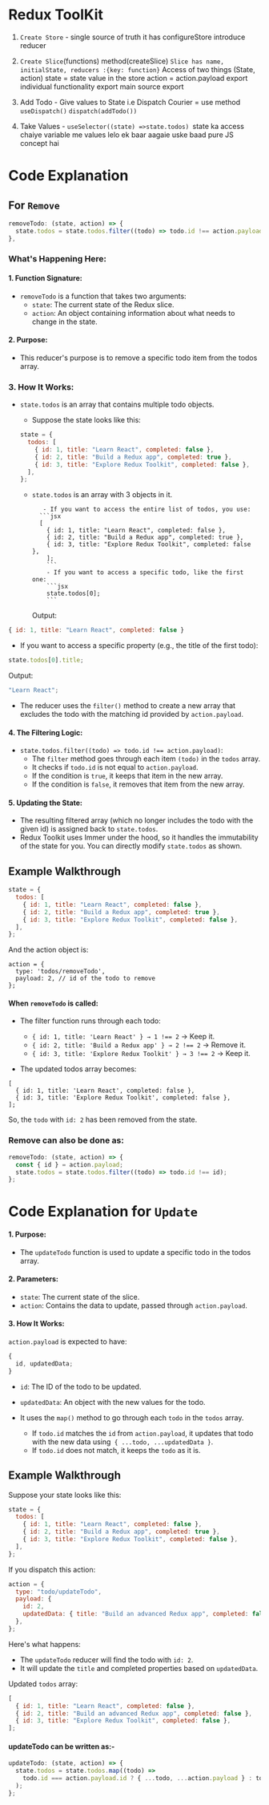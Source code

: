 # Redux ToolKit

1. `Create Store` - single source of truth
   it has configureStore
   introduce reducer

2. `Create Slice`(functions) method(createSlice)
   `Slice has name, initialState, reducers :{key: function}`
   Access of two things (State, action)
   state = state value in the store
   action = action.payload
   export individual functionality
   export main source export

3. Add Todo - Give values to State i.e Dispatch Courier = use method `useDispatch()`
   `dispatch(addTodo())`

4. Take Values - `useSelector((state) =>state.todos) `state ka access chaiye
   variable me values lelo ek baar aagaie uske baad pure JS concept hai

# Code Explanation

## For `Remove`

```jsx
removeTodo: (state, action) => {
  state.todos = state.todos.filter((todo) => todo.id !== action.payload);
},
```

### What's Happening Here:

#### 1. Function Signature:

- `removeTodo` is a function that takes two arguments:
  - `state`: The current state of the Redux slice.
  - `action`: An object containing information about what needs to change in the state.

#### 2. Purpose:

- This reducer's purpose is to remove a specific todo item from the todos array.

### 3. How It Works:

- `state.todos` is an array that contains multiple todo objects.

  - Suppose the state looks like this:

  ```jsx
  state = {
    todos: [
      { id: 1, title: "Learn React", completed: false },
      { id: 2, title: "Build a Redux app", completed: true },
      { id: 3, title: "Explore Redux Toolkit", completed: false },
    ],
  };
  ```

  - `state.todos` is an array with 3 objects in it.

           - If you want to access the entire list of todos, you use:
          ```jsx
          [
            { id: 1, title: "Learn React", completed: false },
            { id: 2, title: "Build a Redux app", completed: true },
            { id: 3, title: "Explore Redux Toolkit", completed: false },
            ];
            ```
            - If you want to access a specific todo, like the first one:
            ```jsx
            state.todos[0];
            ```

    Output:

```jsx
{ id: 1, title: "Learn React", completed: false }
```

- If you want to access a specific property (e.g., the title of the first todo):

```jsx
state.todos[0].title;
```

Output:

```jsx
"Learn React";
```

- The reducer uses the `filter()` method to create a new array that excludes the todo with the matching id provided by `action.payload`.

#### 4. The Filtering Logic:

- `state.todos.filter((todo) => todo.id !== action.payload)`:
  - The `filter` method goes through each item `(todo)` in the `todos` array.
  - It checks if `todo.id` is not equal to `action.payload`.
  - If the condition is `true`, it keeps that item in the new array.
  - If the condition is `false`, it removes that item from the new array.

#### 5. Updating the State:

- The resulting filtered array (which no longer includes the todo with the given id) is assigned back to `state.todos`.
- Redux Toolkit uses Immer under the hood, so it handles the immutability of the state for you. You can directly modify `state.todos` as shown.

## Example Walkthrough

```jsx
state = {
  todos: [
    { id: 1, title: "Learn React", completed: false },
    { id: 2, title: "Build a Redux app", completed: true },
    { id: 3, title: "Explore Redux Toolkit", completed: false },
  ],
};
```

And the action object is:

```JSX
action = {
  type: 'todos/removeTodo',
  payload: 2, // id of the todo to remove
};
```

#### When `removeTodo` is called:

- The filter function runs through each todo:

  - `{ id: 1, title: 'Learn React' } → 1 !== 2` → Keep it.
  - `{ id: 2, title: 'Build a Redux app' } → 2 !== 2` → Remove it.
  - `{ id: 3, title: 'Explore Redux Toolkit' } → 3 !== 2` → Keep it.

- The updated todos array becomes:

```JSX
[
  { id: 1, title: 'Learn React', completed: false },
  { id: 3, title: 'Explore Redux Toolkit', completed: false },
];
```

So, the `todo` with `id: 2` has been removed from the state.

### Remove can also be done as:

```jsx
removeTodo: (state, action) => {
  const { id } = action.payload;
  state.todos = state.todos.filter((todo) => todo.id !== id);
};
```

# Code Explanation for `Update`

#### 1. Purpose:

- The `updateTodo` function is used to update a specific todo in the todos array.

#### 2. Parameters:

- `state`: The current state of the slice.
- `action`: Contains the data to update, passed through `action.payload`.

#### 3. How It Works:

`action.payload` is expected to have:

```jsx
{
  id, updatedData;
}
```

- `id`: The ID of the todo to be updated.
- `updatedData`: An object with the new values for the todo.

- It uses the `map()` method to go through each `todo` in the `todos` array.
  - If `todo.id` matches the `id` from `action.payload`, it updates that todo with the new data using` { ...todo, ...updatedData }`.
  - If `todo.id` does not match, it keeps the `todo` as it is.

## Example Walkthrough

Suppose your state looks like this:

```jsx
state = {
  todos: [
    { id: 1, title: "Learn React", completed: false },
    { id: 2, title: "Build a Redux app", completed: true },
    { id: 3, title: "Explore Redux Toolkit", completed: false },
  ],
};
```

If you dispatch this action:

```jsx
action = {
  type: "todo/updateTodo",
  payload: {
    id: 2,
    updatedData: { title: "Build an advanced Redux app", completed: false },
  },
};
```

Here's what happens:

- The `updateTodo` reducer will find the todo with `id: 2`.
- It will update the `title` and completed properties based on `updatedData`.

Updated `todos` array:

```jsx
[
  { id: 1, title: "Learn React", completed: false },
  { id: 2, title: "Build an advanced Redux app", completed: false },
  { id: 3, title: "Explore Redux Toolkit", completed: false },
];
```

#### updateTodo can be written as:-

```jsx
updateTodo: (state, action) => {
  state.todos = state.todos.map((todo) =>
    todo.id === action.payload.id ? { ...todo, ...action.payload } : todo
  );
};
```
